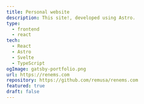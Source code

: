 ```yaml
---
title: Personal website
description: This site!, developed using Astro.
type:
  - frontend
  - react
tech:
  - React
  - Astro
  - Svelte
  - TypeScript
ogImage: gatsby-portfolio.png
url: https://renems.com
repository: https://github.com/remusa/renems.com
featured: true
draft: false
---
```

